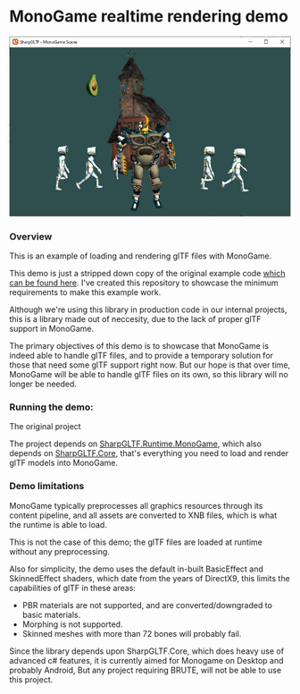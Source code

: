 ﻿# MonoGame realtime rendering demo

![MonoGame Demo](MonoGameDemo.jpg)

### Overview

This is an example of loading and rendering glTF files with MonoGame.

This demo is just a stripped down copy of the original example code [which can be found here](https://github.com/vpenades/SharpGLTF/tree/master/examples/MonoGameScene). I've created this repository to showcase the minimum requirements to make this example work.

Although we're using this library in production code in our internal projects, this is a library made out of neccesity, due to the lack of proper glTF support in MonoGame.

The primary objectives of this demo is to showcase that MonoGame is indeed able to handle glTF files, and to provide a temporary solution for those that need some glTF support right now. But our hope is that over time, MonoGame will be able to handle glTF files on its own, so this library will no longer be needed.

### Running the demo:

The original project

The project depends on [SharpGLTF.Runtime.MonoGame](src/SharpGLTF.Runtime.MonoGame), which also depends on [SharpGLTF.Core](https://www.nuget.org/packages/SharpGLTF.Core), that's everything you need to load and render glTF models into MonoGame.

### Demo limitations

MonoGame typically preprocesses all graphics resources through its content pipeline, and all assets are converted to XNB files, which is what the runtime is able to load.

This is not the case of this demo; the glTF files are loaded at runtime without any preprocessing.

Also for simplicity, the demo uses the default in-built BasicEffect and SkinnedEffect shaders, which date from the years of DirectX9, this limits the capabilities of glTF in these areas:
- PBR materials are not supported, and are converted/downgraded to basic materials.
- Morphing is not supported.
- Skinned meshes with more than 72 bones will probably fail.

Since the library depends upon SharpGLTF.Core, which does heavy use of advanced c# features, it is currently aimed for Monogame on Desktop and probably Android, But any project requiring BRUTE, will not be able to use this project.



